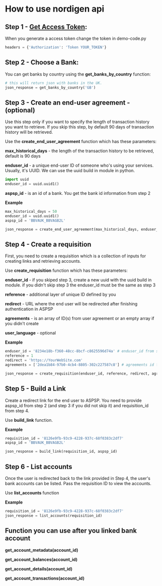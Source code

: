 # How to use nordigen api

## Step 1 - [Get Access Token](https://ob.nordigen.com/):
When you generate a access token change the token in demo-code.py
```python
headers = {'Authorization': 'Token YOUR_TOKEN'}
```

## Step 2 - Choose a Bank:
You can get banks by country using the **get_banks_by_country** function:
```python
# this will return json with banks in the UK.
json_response = get_banks_by_country('GB')
```

## Step 3 - Create an end-user agreement - (optional)
Use this step only if you want to specify the length of transaction history you want to retrieve. If you skip this step, by default 90 days of transaction history will be retrieved.

Use the **create_end_user_agreement** function which has these parameters:

**max_historical_days** - the length of the transaction history to be retrieved, default is 90 days

**enduser_id** - a unique end-user ID of someone who's using your services. Usually, it's UUID. We can use the uuid build in module in python.
```python
import uuid
enduser_id = uuid.uuid1()
```

**aspsp_id** - is an id of a bank. You get the bank id information from step 2

**Example**
```python
max_historical_days = 50
enduser_id = uuid.uuid1()
aspsp_id = 'BBVAUK_BBVAGB2L'

json_response = create_end_user_agreement(max_historical_days, enduser_id, aspsp_id)
```

## Step 4 - Create a requisition
First, you need to create a requisition which is a collection of inputs for creating links and retrieving accounts.

Use **create_requisition** function which has these parameters:

**enduser_id** - if you skiped step 3, create a new uuid with the uuid build in module. if you didn't skip step 3 the enduser_id must be the same as step 3

**reference** - additional layer of unique ID defined by you

**redirect** - URL where the end user will be redirected after finishing authentication in ASPSP

**agreements** - is an array of ID(s) from user agreement or an empty array if you didn't create

**user_language** - optional

**Example**

```python
enduser_id = '8234e18b-f360-48cc-8bcf-c8625596d74a' # enduser_id from step 3
reference = 1
redirect = 'https://YourWebSite.com'
agreements = ['2dea1b84-97b0-4cb4-8805-302c227587c8'] # agreements id from step 3

json_response = create_requisition(enduser_id, reference, redirect, agreements)
```

## Step 5 - Build a Link
Create a redirect link for the end user to ASPSP. You need to provide aspsp_id from step 2 (and step 3 if you did not skip it) and requisition_id from step 4.

Use **build_link** function.

**Example**
```python
requisition_id = '8126e9fb-93c9-4228-937c-68f0383c2df7'
aspsp_id = 'BBVAUK_BBVAGB2L'

json_response = build_link(requisition_id, aspsp_id)
```

## Step 6 - List accounts
Once the user is redirected back to the link provided in Step 4, the user's bank accounts can be listed. Pass the requisition ID to view the accounts.

Use **list_accounts** function

**Example**
```python
requisition_id = '8126e9fb-93c9-4228-937c-68f0383c2df7'
json_response = list_accounts(requisition_id)
```

## Function you can use after you linked bank account
**get_account_metadata(account_id)**

**get_account_balances(account_id)**

**get_account_details(account_id)**

**get_account_transactions(account_id)**

